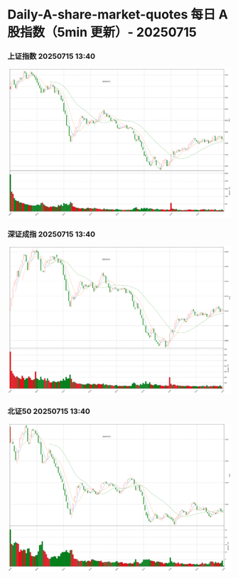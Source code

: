 
# Daily-A-share-market-quotes 每日 A 股指数（5min 更新）- 20250715

### 上证指数 20250715 13:40
![](./fig/2025/7/20250715-sh000001.png)

### 深证成指 20250715 13:40
![](./fig/2025/7/20250715-sz399001.png)

### 北证50 20250715 13:40
![](./fig/2025/7/20250715-bj899050.png)
